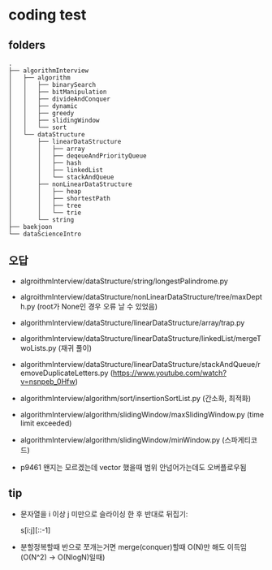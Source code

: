 # coding test

## folders

```
.
├── algorithmInterview
│   ├── algorithm
│   │   ├── binarySearch
│   │   ├── bitManipulation
│   │   ├── divideAndConquer
│   │   ├── dynamic
│   │   ├── greedy
│   │   ├── slidingWindow
│   │   └── sort
│   └── dataStructure
│       ├── linearDataStructure
│       │   ├── array
│       │   ├── deqeueAndPriorityQueue
│       │   ├── hash
│       │   ├── linkedList
│       │   └── stackAndQueue
│       ├── nonLinearDataStructure
│       │   ├── heap
│       │   ├── shortestPath
│       │   ├── tree
│       │   └── trie
│       └── string
├── baekjoon
└── dataScienceIntro
```

## 오답

- algroithmInterview/dataStructure/string/longestPalindrome.py

- algroithmInterview/dataStructure/nonLinearDataStructure/tree/maxDepth.py (root가 None인 경우 오류 날 수 있었음)

- algorithmInterview/dataStructure/linearDataStructure/array/trap.py

- algorithmInterview/dataStructure/linearDataStructure/linkedList/mergeTwoLists.py (재귀 풀이)

- algorithmInterview/dataStructure/linearDataStructure/stackAndQueue/removeDuplicateLetters.py (https://www.youtube.com/watch?v=nsnpeb_0Hfw)

- algorithmInterview/algorithm/sort/insertionSortList.py (간소화, 최적화)

- algorithmInterview/algorithm/slidingWindow/maxSlidingWindow.py (time limit exceeded)

- algorithmInterview/algorithm/slidingWindow/minWindow.py (스파게티코드)

- p9461 왠지는 모르겠는데 vector<long long> 했을때 범위 안넘어가는데도 오버플로우됨

## tip

- 문자열을 i 이상 j 미만으로 슬라이싱 한 후 반대로 뒤집기:

  s[i:j][::-1]

- 분할정복할때 반으로 쪼개는거면 merge(conquer)할때 O(N)만 해도 이득임 (O(N^2) -> O(NlogN)일때)
